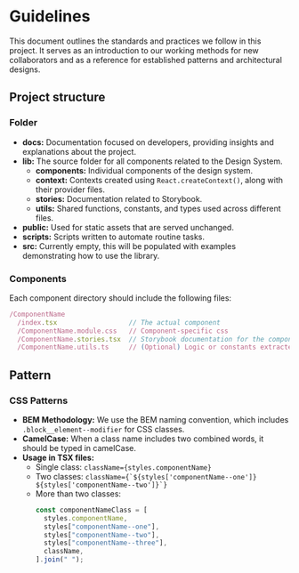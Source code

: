 # Guidelines

This document outlines the standards and practices we follow in this project. It serves as an introduction to our working methods for new collaborators and as a reference for established patterns and architectural designs.

## Project structure

### Folder

- **docs:** Documentation focused on developers, providing insights and explanations about the project.
- **lib:** The source folder for all components related to the Design System.
  - **components:** Individual components of the design system.
  - **context:** Contexts created using `React.createContext()`, along with their provider files.
  - **stories:** Documentation related to Storybook.
  - **utils:** Shared functions, constants, and types used across different files.
- **public:** Used for static assets that are served unchanged.
- **scripts:** Scripts written to automate routine tasks.
- **src:** Currently empty, this will be populated with examples demonstrating how to use the library.

### Components

Each component directory should include the following files:

```javascript
/ComponentName
  /index.tsx                  // The actual component
  /ComponentName.module.css   // Component-specific css
  /ComponentName.stories.tsx  // Storybook documentation for the component
  /ComponentName.utils.ts     // (Optional) Logic or constants extracted from the component
```

## Pattern

### CSS Patterns

- **BEM Methodology:** We use the BEM naming convention, which includes `.block__element--modifier` for CSS classes.
- **CamelCase:** When a class name includes two combined words, it should be typed in camelCase.
- **Usage in TSX files:**
  - Single class: `className={styles.componentName}`
  - Two classes: `` className={`${styles['componentName--one']} ${styles['componentName--two']}`} ``
  - More than two classes:
    ```javascript
    const componentNameClass = [
      styles.componentName,
      styles["componentName--one"],
      styles["componentName--two"],
      styles["componentName--three"],
      className,
    ].join(" ");
    ```
